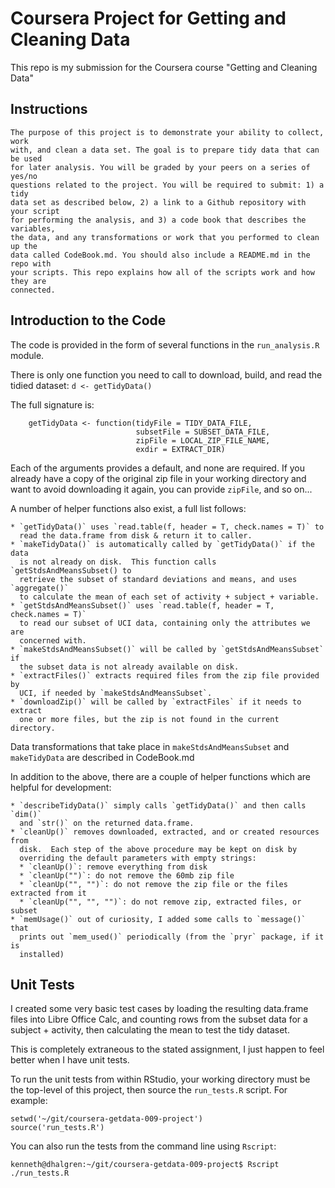 
# Coursera Project for Getting and Cleaning Data

This repo is my submission for the Coursera course "Getting and Cleaning Data"

## Instructions

    The purpose of this project is to demonstrate your ability to collect, work
    with, and clean a data set. The goal is to prepare tidy data that can be used
    for later analysis. You will be graded by your peers on a series of yes/no
    questions related to the project. You will be required to submit: 1) a tidy
    data set as described below, 2) a link to a Github repository with your script
    for performing the analysis, and 3) a code book that describes the variables,
    the data, and any transformations or work that you performed to clean up the
    data called CodeBook.md. You should also include a README.md in the repo with
    your scripts. This repo explains how all of the scripts work and how they are
    connected.

## Introduction to the Code

The code is provided in the form of several functions in the `run_analysis.R` module.

There is only one function you need to call to download, build, and read the
tidied dataset: `d <- getTidyData()`

The full signature is:

```
    getTidyData <- function(tidyFile = TIDY_DATA_FILE,
                            subsetFile = SUBSET_DATA_FILE,
                            zipFile = LOCAL_ZIP_FILE_NAME,
                            exdir = EXTRACT_DIR)
```

Each of the arguments provides a default, and none are required.  If you
already have a copy of the original zip file in your working directory and
want to avoid downloading it again, you can provide `zipFile`, and so on...

A number of helper functions also exist, a full list follows:

    * `getTidyData()` uses `read.table(f, header = T, check.names = T)` to
      read the data.frame from disk & return it to caller.
    * `makeTidyData()` is automatically called by `getTidyData()` if the data
      is not already on disk.  This function calls `getStdsAndMeansSubset() to
      retrieve the subset of standard deviations and means, and uses `aggregate()`
      to calculate the mean of each set of activity + subject + variable.
    * `getStdsAndMeansSubset()` uses `read.table(f, header = T, check.names = T)`
      to read our subset of UCI data, containing only the attributes we are
      concerned with.
    * `makeStdsAndMeansSubset()` will be called by `getStdsAndMeansSubset` if
      the subset data is not already available on disk.
    * `extractFiles()` extracts required files from the zip file provided by
      UCI, if needed by `makeStdsAndMeansSubset`.
    * `downloadZip()` will be called by `extractFiles` if it needs to extract
      one or more files, but the zip is not found in the current directory.

Data transformations that take place in `makeStdsAndMeansSubset` and
`makeTidyData` are described in CodeBook.md

In addition to the above, there are a couple of helper functions which are
helpful for development:

    * `describeTidyData()` simply calls `getTidyData()` and then calls `dim()`
      and `str()` on the returned data.frame.
    * `cleanUp()` removes downloaded, extracted, and or created resources from
      disk.  Each step of the above procedure may be kept on disk by
      overriding the default parameters with empty strings:
      * `cleanUp()`: remove everything from disk
      * `cleanUp("")`: do not remove the 60mb zip file
      * `cleanUp("", "")`: do not remove the zip file or the files extracted from it
      * `cleanUp("", "", "")`: do not remove zip, extracted files, or subset
    * `memUsage()` out of curiosity, I added some calls to `message()` that
      prints out `mem_used()` periodically (from the `pryr` package, if it is
      installed)

## Unit Tests

I created some very basic test cases by loading the resulting data.frame files
into Libre Office Calc, and counting rows from the subset data for a subject +
activity, then calculating the mean to test the tidy dataset.

This is completely extraneous to the stated assignment, I just happen to feel
better when I have unit tests.

To run the unit tests from within RStudio, your working directory must be the
top-level of this project, then source the `run_tests.R` script.  For example:

```
setwd('~/git/coursera-getdata-009-project')
source('run_tests.R')
```

You can also run the tests from the command line using `Rscript`:

```
kenneth@dhalgren:~/git/coursera-getdata-009-project$ Rscript ./run_tests.R
```
